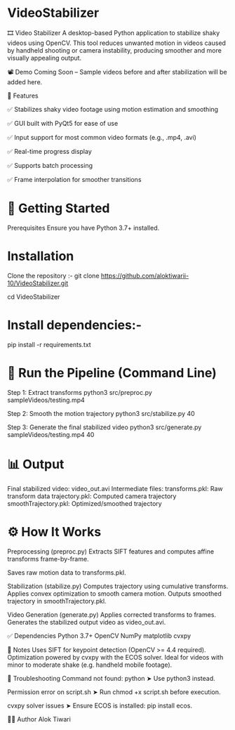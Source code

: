 # VideoStabilizer
🎞️ Video Stabilizer
A desktop-based Python application to stabilize shaky videos using OpenCV. This tool reduces unwanted motion in videos caused by handheld shooting or camera instability, producing smoother and more visually appealing output.

📽️ Demo
Coming Soon – Sample videos before and after stabilization will be added here.

🧰 Features

✅ Stabilizes shaky video footage using motion estimation and smoothing

✅ GUI built with PyQt5 for ease of use

✅ Input support for most common video formats (e.g., .mp4, .avi)

✅ Real-time progress display

✅ Supports batch processing

✅ Frame interpolation for smoother transitions

# 🚀 Getting Started

Prerequisites
Ensure you have Python 3.7+ installed.

# Installation

Clone the repository :-
git clone https://github.com/aloktiwarii-10/VideoStabilizer.git

cd VideoStabilizer

# Install dependencies:-

pip install -r requirements.txt

# 🧪 Run the Pipeline (Command Line)
 Step 1: Extract transforms
python3 src/preproc.py sampleVideos/testing.mp4

 Step 2: Smooth the motion trajectory
python3 src/stabilize.py 40

 Step 3: Generate the final stabilized video
python3 src/generate.py sampleVideos/testing.mp4 40

# 📊 Output

Final stabilized video: video_out.avi
Intermediate files:
transforms.pkl: Raw transform data
trajectory.pkl: Computed camera trajectory
smoothTrajectory.pkl: Optimized/smoothed trajectory

# ⚙️ How It Works

Preprocessing (preproc.py)
Extracts SIFT features and computes affine transforms frame-by-frame.

Saves raw motion data to transforms.pkl.

Stabilization (stabilize.py)
Computes trajectory using cumulative transforms.
Applies convex optimization to smooth camera motion.
Outputs smoothed trajectory in smoothTrajectory.pkl.

Video Generation (generate.py)
Applies corrected transforms to frames.
Generates the stabilized output video as video_out.avi.

✅ Dependencies
Python 3.7+
OpenCV
NumPy
matplotlib
cvxpy

📌 Notes
Uses SIFT for keypoint detection (OpenCV >= 4.4 required).
Optimization powered by cvxpy with the ECOS solver.
Ideal for videos with minor to moderate shake (e.g. handheld mobile footage).

🔧 Troubleshooting
Command not found: python
➤ Use python3 instead.

Permission error on script.sh
➤ Run chmod +x script.sh before execution.

cvxpy solver issues
➤ Ensure ECOS is installed: pip install ecos.

👨‍💻 Author
Alok Tiwari
